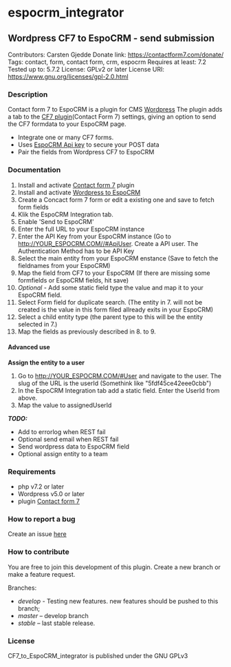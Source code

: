 # espocrm_integrator

## Wordpress CF7 to EspoCRM - send submission
Contributors: Carsten Gjedde
Donate link: https://contactform7.com/donate/
Tags: contact, form, contact form, crm, espocrm
Requires at least: 7.2
Tested up to: 5.7.2
License: GPLv2 or later
License URI: https://www.gnu.org/licenses/gpl-2.0.html


### Description

Contact form 7 to EspoCRM is a plugin for CMS [Wordpress](https://wordpress.org)
The plugin adds a tab to the [CF7 plugin](https://contactform7.com/)(Contact Form 7) settings, giving an option to send the CF7 formdata to your EspoCRM page.
- Integrate one or many CF7 forms.
- Uses [EspoCRM Api key](https://docs.espocrm.com/development/api/#authentication) to secure your POST data
- Pair the fields from Wordpress CF7 to EspoCRM


### Documentation

1. Install and activate [Contact form 7](https://da.wordpress.org/plugins/contact-form-7/) plugin
2. Install and activate [Wordpress to EspoCRM](https://da.wordpress.org/plugins/EspoCRM_integration/)
3. Create a Concact form 7 form or edit a existing one and save to fetch form fields
4. Klik the EspoCRM Integration tab.
5. Enable 'Send to EspoCRM'
5. Enter the full URL to your EspoCRM instance
6. Enter the API Key from your EspoCRM instance
(Go to http://YOUR_ESPOCRM.COM//#ApiUser. Create a API user. The Authentication Method has to be API Key
7. Select the main entity from your EspoCRM enstance
(Save to fetch the fieldnames from your EspoCRM)
8. Map the field from CF7 to your EspoCRM
(If there are missing some formfields or EspoCRM fields, hit save)
9. *Optional* - Add some static field type the value and map it to your EspoCRM field.
10. Select Form field for duplicate search.
(The entity in 7. will not be created is the value in this form filed allready exits in your EspoCRM)
11. Select a child entity type
(the parent type to this will be the entity selected in 7.)
12. Map the fields as previously described in 8. to 9. 

#### Advanced use
**Assign the entity to a user**
1. Go to http://YOUR_ESPOCRM.COM/#User and navigate to the user. The slug of the URL is the userId
(Somethink like "5fdf45ce42eee0cbb")
2. In the EspoCRM Integration tab add a static field. Enter the UserId from above.
3. Map the value to assignedUserId

<strong>*TODO:*</strong>
- Add to errorlog when REST fail
- Optional send email when REST fail
- Send wordpress data to EspoCRM field
- Optional assign entity to a team 

### Requirements

* php v7.2 or later
* Wordpress v5.0 or later
* plugin [Contact form 7](https://da.wordpress.org/plugins/contact-form-7/)


### How to report a bug

Create an issue [here](https://github.com/Dafnie/espocrm_integrator/issues)

### How to contribute

You are free to join this development of this plugin. Create a new branch or make a feature request.

Branches:
* *develop* - Testing new features. new features should be pushed to this branch;
* *master* – develop branch
* *stable* – last stable release.

### License

CF7_to_EspoCRM_integrator is published under the GNU GPLv3
